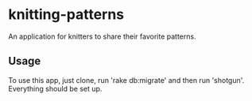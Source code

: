 # knitting-patterns
An application for knitters to share their favorite patterns.

## Usage
To use this app, just clone, run 'rake db:migrate' and then run 'shotgun'.
Everything should be set up.
